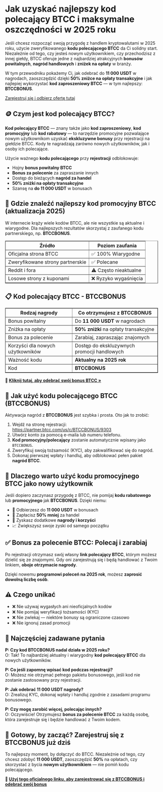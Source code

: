 
<h1>Jak uzyskać najlepszy kod polecający BTCC i maksymalne oszczędności w 2025 roku</h1>

<p>Jeśli chcesz rozpocząć swoją przygodę z handlem kryptowalutami w 2025 roku, użycie zweryfikowanego <strong>kodu polecającego BTCC</strong> da Ci solidny start. Niezależnie od tego, czy jesteś nowym użytkownikiem, czy przechodzisz z innej giełdy, BTCC oferuje jedne z najbardziej atrakcyjnych <strong>bonusów powitalnych</strong>, <strong>nagród handlowych</strong> i <strong>zniżek na opłaty</strong> w branży.</p>

<p>W tym przewodniku pokażemy Ci, jak odebrać do <strong>11 000 USDT</strong> w nagrodach, zaoszczędzić dzięki <strong>50% zniżce na opłaty transakcyjne</strong> i jak najlepiej wykorzystać <strong>kod zaproszeniowy BTCC</strong> — w tym najlepszy: <strong>BTCCBONUS</strong>.</p>
<p><a href="https://partner.btcc.com/us/c/BTCCBONUS/9303" target="_blank">Zarejestruj się i odbierz ofertę tutaj</a></p>

<img src="https://images.mirror-media.xyz/publication-images/coUQdNFTBSC-vRmh-Y4B7.png?height=500&amp;width=1000" decoding="async" data-nimg="fill" class="css-xah9so" style="position: absolute; inset: 0px; box-sizing: border-box; padding: 0px; border: none; margin: auto; display: block; width: 0px; height: 0px; min-width: 100%; max-width: 100%; min-height: 100%; max-height: 100%;">
<h2>🪙 Czym jest kod polecający BTCC?</h2>

<p><strong>Kod polecający BTCC</strong> — znany także jako <strong>kod zaproszeniowy</strong>, <strong>kod promocyjny</strong> lub <strong>kod rabatowy</strong> — to narzędzie promocyjne pozwalające nowym użytkownikom uzyskać <strong>ekskluzywne bonusy</strong> przy rejestracji na giełdzie BTCC. Kody te nagradzają zarówno nowych użytkowników, jak i osoby ich polecające.</p>

<p>Użycie ważnego <strong>kodu polecającego</strong> przy <strong>rejestracji</strong> odblokowuje:</p>
<ul>
  <li>Hojny <strong>bonus powitalny BTCC</strong></li>
  <li><strong>Bonus za polecenie</strong> za zapraszanie innych</li>
  <li>Dostęp do bieżących <strong>nagród za handel</strong></li>
  <li><strong>50% zniżki na opłaty transakcyjne</strong></li>
  <li>Szansę na <strong>do 11 000 USDT</strong> w bonusach</li>
</ul>

<h2>🧭 Gdzie znaleźć najlepszy kod promocyjny BTCC (aktualizacja 2025)</h2>

<p>W internecie krąży wiele kodów BTCC, ale nie wszystkie są aktualne i wiarygodne. Dla najlepszych rezultatów skorzystaj z zaufanego kodu partnerskiego, np. <strong>BTCCBONUS</strong>.</p>

<table border="1" cellpadding="8" cellspacing="0">
  <thead>
    <tr>
      <th>Źródło</th>
      <th>Poziom zaufania</th>
    </tr>
  </thead>
  <tbody>
    <tr>
      <td>Oficjalna strona BTCC</td>
      <td>✅ 100% Wiarygodne</td>
    </tr>
    <tr>
      <td>Zweryfikowane strony partnerskie</td>
      <td>✅ Polecane</td>
    </tr>
    <tr>
      <td>Reddit i fora</td>
      <td>⚠️ Często nieaktualne</td>
    </tr>
    <tr>
      <td>Losowe strony z kuponami</td>
      <td>❌ Ryzyko wygaśnięcia</td>
    </tr>
  </tbody>
</table>

<h2>📋 Kod polecający BTCC - BTCCBONUS</h2>

<table border="1" cellpadding="8" cellspacing="0">
  <thead>
    <tr>
      <th>Rodzaj nagrody</th>
      <th>Co otrzymujesz z BTCCBONUS</th>
    </tr>
  </thead>
  <tbody>
    <tr>
      <td>Bonus powitalny</td>
      <td>Do <strong>11 000 USDT</strong> w nagrodach</td>
    </tr>
    <tr>
      <td>Zniżka na opłaty</td>
      <td><strong>50% zniżki</strong> na opłaty transakcyjne</td>
    </tr>
    <tr>
      <td>Bonus za polecenie</td>
      <td>Zarabiaj, zapraszając znajomych</td>
    </tr>
    <tr>
      <td>Korzyści dla nowych użytkowników</td>
      <td>Dostęp do ekskluzywnych promocji handlowych</td>
    </tr>
    <tr>
      <td>Ważność kodu</td>
      <td><strong>Aktualny na 2025 rok</strong></td>
    </tr>
    <tr>
      <td>Kod</td>
      <td><strong>BTCCBONUS</strong></td>
    </tr>
  </tbody>
</table>

<p><strong>🎁 <a href="https://partner.btcc.com/us/c/BTCCBONUS/9303" target="_blank">Kliknij tutaj, aby odebrać swój bonus BTCC »</a></strong></p>

<h2>📝 Jak użyć kodu polecającego BTCC (BTCCBONUS)</h2>

<p>Aktywacja nagród z <strong>BTCCBONUS</strong> jest szybka i prosta. Oto jak to zrobić:</p>
<ol>
  <li>Wejdź na stronę rejestracji:  
    <a href="https://partner.btcc.com/us/c/BTCCBONUS/9303" target="_blank">https://partner.btcc.com/us/c/BTCCBONUS/9303</a>
  </li>
  <li>Utwórz konto za pomocą e-maila lub numeru telefonu.</li>
  <li><strong>Kod promocyjny/polecający</strong> zostanie automatycznie wpisany jako <code>BTCCBONUS</code>.</li>
  <li>Zweryfikuj swoją tożsamość (KYC), aby zakwalifikować się do nagród.</li>
  <li>Dokonaj pierwszej wpłaty i handluj, aby odblokować pełen pakiet <strong>nagród BTCC</strong>.</li>
</ol>

<h2>🚀 Dlaczego warto użyć kodu promocyjnego BTCC jako nowy użytkownik</h2>

<p>Jeśli dopiero zaczynasz przygodę z BTCC, nie pomijaj <strong>kodu rabatowego</strong> lub <strong>promocyjnego</strong> jak <strong>BTCCBONUS</strong>. Dzięki niemu:</p>
<ul>
  <li>🚨 Odbierzesz do <strong>11 000 USDT</strong> w bonusach</li>
  <li>💸 Zapłacisz <strong>50% mniej</strong> za handel</li>
  <li>🎯 Zyskasz dodatkowe <strong>nagrody i korzyści</strong></li>
  <li>📈 Zwiększysz swoje zyski od samego początku</li>
</ul>

<h2>✅ Bonus za polecenie BTCC: Polecaj i zarabiaj</h2>

<p>Po rejestracji otrzymasz swój własny <strong>link polecający BTCC</strong>, którym możesz dzielić się ze znajomymi. Gdy oni zarejestrują się i będą handlować z Twoim linkiem, <strong>oboje otrzymacie nagrody</strong>.</p>

<p>Dzięki nowemu <strong>programowi poleceń na 2025 rok</strong>, możesz <strong>zaprosić dowolną liczbę osób</strong>.</p>

<h2>⚠️ Czego unikać</h2>

<ul>
  <li>❌ Nie używaj wygasłych ani nieoficjalnych kodów</li>
  <li>❌ Nie pomijaj weryfikacji tożsamości (KYC)</li>
  <li>❌ Nie zwlekaj — niektóre bonusy są ograniczone czasowo</li>
  <li>❌ Nie ignoruj zasad promocji</li>
</ul>

<h2>💬 Najczęściej zadawane pytania</h2>

<p><strong>P: Czy kod BTCCBONUS nadal działa w 2025 roku?</strong><br>
O: Tak! To najbardziej aktualny i wiarygodny <strong>kod polecający BTCC</strong> dla nowych użytkowników.</p>

<p><strong>P: Co jeśli zapomnę wpisać kod podczas rejestracji?</strong><br>
O: Możesz nie otrzymać pełnego pakietu bonusowego, jeśli kod nie zostanie zastosowany przy rejestracji.</p>

<p><strong>P: Jak odebrać 11 000 USDT nagrody?</strong><br>
O: Zrealizuj KYC, dokonaj wpłaty i handluj zgodnie z zasadami programu bonusowego.</p>

<p><strong>P: Czy mogę zarobić więcej, polecając innych?</strong><br>
O: Oczywiście! Otrzymujesz <strong>bonus za polecenie BTCC</strong> za każdą osobę, która zarejestruje się i będzie handlować z Twoim kodem.</p>

<h2>🎯 Gotowy, by zacząć? Zarejestruj się z BTCCBONUS już dziś</h2>

<p>To najlepszy moment, by dołączyć do BTCC. Niezależnie od tego, czy chcesz zdobyć <strong>11 000 USDT</strong>, zaoszczędzić <strong>50%</strong> na opłatach, czy skorzystać z bycia <strong>nowym użytkownikiem</strong> — nie pomiń kodu polecającego.</p>

<p><strong>🔗 <a href="https://partner.btcc.com/us/c/BTCCBONUS/9303" target="_blank">Użyj tego oficjalnego linku, aby zarejestrować się z BTCCBONUS i odebrać swój bonus</a></strong></p>
